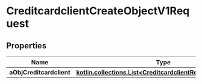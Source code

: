
# CreditcardclientCreateObjectV1Request

## Properties
Name | Type | Description | Notes
------------ | ------------- | ------------- | -------------
**aObjCreditcardclient** | [**kotlin.collections.List&lt;CreditcardclientRequestCompound&gt;**](CreditcardclientRequestCompound.md) |  | 



